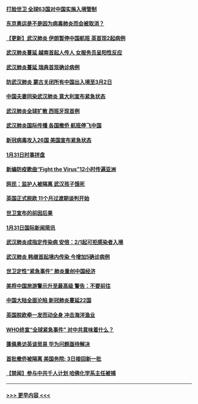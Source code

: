 #### [打脸世卫 全球63国对中国实施入境管制](../pages/prog202/a102766497.md?t=02011901) 
#### [东京奥运是不是因为病毒肺炎而会被取消？](../pages/prog202/a102766393.md?t=02011901) 
#### [【更新】武汉肺炎 伊朗暂停中国航班 英首现2起病例](../pages/prog202/a102758911.md?t=02011901) 
#### [武汉肺炎蔓延  越南首起人传人 女服务员呈阳性反应](../pages/prog202/a102766314.md?t=02011901) 
#### [武汉肺炎蔓延 瑞典首现确诊病例](../pages/prog202/a102766272.md?t=02011901) 
#### [防武汉肺炎 蒙古关闭所有中国出入境至3月2日](../pages/prog202/a102766187.md?t=02011901) 
#### [中国夫妻同染武汉肺炎 意大利宣布紧急状态](../pages/prog202/a102766160.md?t=02011901) 
#### [武汉肺炎全球扩散 西班牙现首例](../pages/prog202/a102766142.md?t=02011901) 
#### [武汉肺炎国际传播 各国撤侨 航班停飞中国](../pages/prog202/a102765851.md?t=02011901) 
#### [新冠病毒攻入26国 美国宣布紧急状态](../pages/prog202/a102766042.md?t=02011901) 
#### [1月31日时事拼盘](../pages/prog202/a102766004.md?t=02011901) 
#### [新编防疫歌曲“Fight the Virus”12小时传遍亚洲](../pages/prog202/a102765868.md?t=02011901) 
#### [网民：监护人被隔离 武汉孩子饿死](../pages/prog202/a102765833.md?t=02011901) 
#### [英国正式脱欧 11个月过渡期谈判开始](../pages/prog202/a102765740.md?t=02011901) 
#### [世卫宣布的前因后果](../pages/prog202/a102765616.md?t=02011901) 
#### [1月31日国际新闻简讯](../pages/prog202/a102765520.md?t=02011901) 
#### [武汉肺炎成指定传染病 安倍：2/1起可拒感染者入境](../pages/prog202/a102765447.md?t=02011901) 
#### [武汉肺炎 韩继首起境内传染 今增加5确诊病例](../pages/prog202/a102765417.md?t=02011901) 
#### [世卫定性“紧急事件” 肺炎重创中国经济](../pages/prog202/a102765298.md?t=02011901) 
#### [美将中国旅游警示升至最高级 警告：不要前往](../pages/prog202/a102765275.md?t=02011901) 
#### [中国大陆全面沦陷 新冠肺炎蔓延22国](../pages/prog202/a102765105.md?t=02011901) 
#### [英国脱欧牵一发而动全身 冲击海洋渔业](../pages/prog202/a102765090.md?t=02011901) 
#### [WHO终宣“全球紧急事件” 对中共意味着什么？](../pages/prog202/a102765086.md?t=02011901) 
#### [蓬佩奥访英谈贸易 华为问题亟待解决](../pages/prog202/a102765066.md?t=02011901) 
#### [首批撤侨被隔离 美国务院: 3日接回新一批](../pages/prog202/a102765054.md?t=02011901) 
#### [【禁闻】参与中共千人计划 哈佛化学系主任被捕](../pages/prog202/a102765020.md?t=02011901) 

----
#### [ >>> 更早内容 <<< ](../indexes/prog202-earlier.md)
